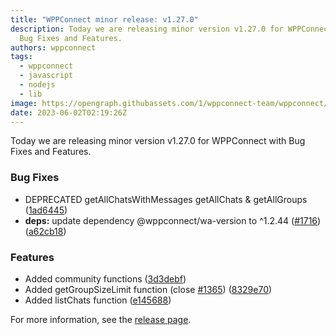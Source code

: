 ```yaml
---
title: "WPPConnect minor release: v1.27.0"
description: Today we are releasing minor version v1.27.0 for WPPConnect with
  Bug Fixes and Features.
authors: wppconnect
tags:
  - wppconnect
  - javascript
  - nodejs
  - lib
image: https://opengraph.githubassets.com/1/wppconnect-team/wppconnect/releases/tag/v1.27.0
date: 2023-06-02T02:19:26Z
---
```


Today we are releasing minor version v1.27.0 for WPPConnect with Bug Fixes and Features.

<!--truncate-->

### Bug Fixes

* DEPRECATED getAllChatsWithMessages getAllChats & getAllGroups ([1ad6445](https://github.com/wppconnect-team/wppconnect/commit/1ad6445b2078c4e3d1a8f11940c6adc3471e30e6))
* **deps:** update dependency @wppconnect/wa-version to ^1.2.44 ([#1716](https://github.com/wppconnect-team/wppconnect/issues/1716)) ([a62cb18](https://github.com/wppconnect-team/wppconnect/commit/a62cb188f1ee0f0dba8c49ab9638c943486835e7))


### Features

* Added community functions ([3d3debf](https://github.com/wppconnect-team/wppconnect/commit/3d3debfb06ef93d6eec52feee9c5a5c0eb02c93f))
* Added getGroupSizeLimit function (close [#1365](https://github.com/wppconnect-team/wppconnect/issues/1365)) ([8329e70](https://github.com/wppconnect-team/wppconnect/commit/8329e704c01fc30c331e74dabf9509022440f0df))
* Added listChats function ([e145688](https://github.com/wppconnect-team/wppconnect/commit/e1456880ac83d8292ee9cb2d199b7ea1c39b7caa))

For more information, see the [release page](https://github.com/wppconnect-team/wppconnect/releases/tag/v1.27.0).